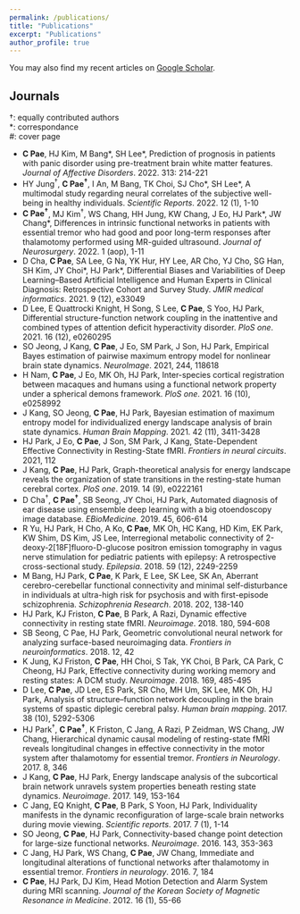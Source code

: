 ```yaml
---
permalink: /publications/
title: "Publications"
excerpt: "Publications"
author_profile: true
---
```


You may also find my recent articles on [Google
Scholar](https://scholar.google.com/citations?user=jFOelnYAAAAJ&hl=en).


## Journals
†: equally contributed authors \
*: correspondance \
#: cover page 
 
- **C Pae**, HJ Kim, M Bang*, SH Lee*, Prediction of prognosis in patients with panic disorder using pre-treatment brain white matter features. _Journal of Affective Disorders_. 2022. 313: 214-221
- HY Jung<sup>†</sup>, **C Pae<sup>†</sup>**, I An, M Bang, TK Choi, SJ Cho*, SH Lee*, A multimodal study regarding neural correlates of the subjective well-being in healthy individuals. _Scientific Reports_. 2022. 12 (1), 1-10
- **C Pae<sup>†</sup>**, MJ Kim<sup>†</sup>, WS Chang, HH Jung, KW Chang, J Eo, HJ Park*, JW Chang*, Differences in intrinsic functional networks in patients with essential tremor who had good and poor long-term responses after thalamotomy performed using MR-guided ultrasound. _Journal of Neurosurgery_. 2022. 1 (aop), 1-11
- D Cha, **C Pae**, SA Lee, G Na, YK Hur, HY Lee, AR Cho, YJ Cho, SG Han, SH Kim, JY Choi*, HJ Park*, Differential Biases and Variabilities of Deep Learning–Based Artificial Intelligence and Human Experts in Clinical Diagnosis: Retrospective Cohort and Survey Study. _JMIR medical informatics_. 2021. 9 (12), e33049
- D Lee, E Quattrocki Knight, H Song, S Lee, **C Pae**, S Yoo, HJ Park, Differential structure-function network coupling in the inattentive and combined types of attention deficit hyperactivity disorder. _PloS one_. 2021. 16 (12), e0260295
- SO Jeong, J Kang, **C Pae**, J Eo, SM Park, J Son, HJ Park, Empirical Bayes estimation of pairwise maximum entropy model for nonlinear brain state dynamics. _NeuroImage_. 2021, 244, 118618
- H Nam, **C Pae**, J Eo, MK Oh, HJ Park, Inter-species cortical registration between macaques and humans using a functional network property under a spherical demons framework. _PloS one_. 2021. 16 (10), e0258992
- J Kang, SO Jeong, **C Pae**, HJ Park, Bayesian estimation of maximum entropy model for individualized energy landscape analysis of brain state dynamics. _Human Brain Mapping_. 2021. 42 (11), 3411-3428
- HJ Park, J Eo, **C Pae**, J Son, SM Park, J Kang, State-Dependent Effective Connectivity in Resting-State fMRI. _Frontiers in neural circuits_. 2021, 112
- J Kang, **C Pae**, HJ Park, Graph-theoretical analysis for energy landscape reveals the organization of state transitions in the resting-state human cerebral cortex. _PloS one_. 2019. 14 (9), e0222161
- D Cha<sup>†</sup>, **C Pae<sup>†</sup>**, SB Seong, JY Choi, HJ Park, Automated diagnosis of ear disease using ensemble deep learning with a big otoendoscopy image database. _EBioMedicine_. 2019. 45, 606-614
- R Yu, HJ Park, H Cho, A Ko, **C Pae**, MK Oh, HC Kang, HD Kim, EK Park, KW Shim, DS Kim, JS Lee, Interregional metabolic connectivity of 2-deoxy-2[18F]fluoro-D-glucose positron emission tomography in vagus nerve stimulation for pediatric patients with epilepsy: A retrospective cross-sectional study. _Epilepsia_. 2018. 59 (12), 2249-2259
- M Bang, HJ Park, **C Pae**, K Park, E Lee, SK Lee, SK An, Aberrant cerebro-cerebellar functional connectivity and minimal self-disturbance in individuals at ultra-high risk for psychosis and with first-episode schizophrenia. _Schizophrenia Research_. 2018. 202, 138-140
- HJ Park, KJ Friston, **C Pae**, B Park, A Razi, Dynamic effective connectivity in resting state fMRI. _Neuroimage_. 2018. 180, 594-608
- SB Seong, C Pae, HJ Park, Geometric convolutional neural network for analyzing surface-based neuroimaging data. _Frontiers in neuroinformatics_. 2018. 12, 42
- K Jung, KJ Friston, **C Pae**, HH Choi, S Tak, YK Choi, B Park, CA Park, C Cheong, HJ Park, Effective connectivity during working memory and resting states: A DCM study. _Neuroimage_. 2018. 169, 485-495
- D Lee, **C Pae**, JD Lee, ES Park, SR Cho, MH Um, SK Lee, MK Oh, HJ Park, Analysis of structure–function network decoupling in the brain systems of spastic diplegic cerebral palsy. _Human brain mapping_. 2017. 38 (10), 5292-5306
- HJ Park<sup>†</sup>, **C Pae<sup>†</sup>**, K Friston, C Jang, A Razi, P Zeidman, WS Chang, JW Chang, Hierarchical dynamic causal modeling of resting-state fMRI reveals longitudinal changes in effective connectivity in the motor system after thalamotomy for essential tremor. _Frontiers in Neurology_. 2017. 8, 346
- J Kang, **C Pae**, HJ Park, Energy landscape analysis of the subcortical brain network unravels system properties beneath resting state dynamics. _Neuroimage_. 2017. 149, 153-164
- C Jang, EQ Knight, **C Pae**, B Park, S Yoon, HJ Park, Individuality manifests in the dynamic reconfiguration of large-scale brain networks during movie viewing. _Scientific reports_. 2017. 7 (1), 1-14
- SO Jeong, **C Pae**, HJ Park, Connectivity-based change point detection for large-size functional networks. _Neuroimage_. 2016. 143, 353-363
- C Jang, HJ Park, WS Chang, **C Pae**, JW Chang, Immediate and longitudinal alterations of functional networks after thalamotomy in essential tremor. _Frontiers in neurology_. 2016. 7, 184
- **C Pae**, HJ Park, DJ Kim, Head Motion Detection and Alarm System during MRI scanning. _Journal of the Korean Society of Magnetic Resonance in Medicine_. 2012. 16 (1), 55-66
